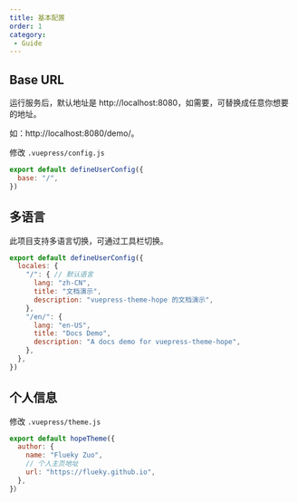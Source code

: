 ```yaml
---
title: 基本配置
order: 1
category:
 - Guide
---
```


<!-- more -->
 
## Base URL

运行服务后，默认地址是 http://localhost:8080，如需要，可替换成任意你想要的地址。

如：http://localhost:8080/demo/。

修改 `.vuepress/config.js`

```js
export default defineUserConfig({
  base: "/",
})
```

## 多语言

此项目支持多语言切换，可通过工具栏切换。

```js
export default defineUserConfig({
  locales: {
    "/": { // 默认语言
      lang: "zh-CN",
      title: "文档演示",
      description: "vuepress-theme-hope 的文档演示",
    },
    "/en/": {
      lang: "en-US",
      title: "Docs Demo",
      description: "A docs demo for vuepress-theme-hope",
    },
  },
})
```

## 个人信息

修改 `.vuepress/theme.js`

```js
export default hopeTheme({
  author: {
    name: "Flueky Zuo",
    // 个人主页地址
    url: "https://flueky.github.io",
  },
}）
```